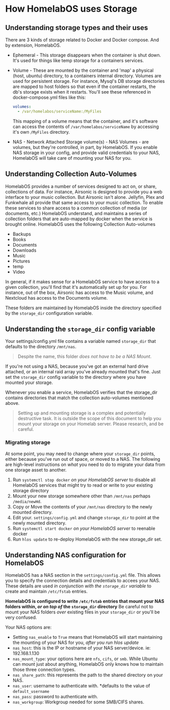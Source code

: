 # How HomelabOS uses Storage

## Understanding storage types and their uses

There are 3 kinds of storage related to Docker and Docker compose. And by extension, HomelabOS.

- Ephemeral - This storage disappears when the container is shut down. It's used for things like temp storage for a containers services.

- Volume - These are mounted by the container and 'map' a physical (host, ubuntu) directory, to a containers internal directory. Volumes are used for persistent storage. For instance, Mysql's DB storage directories are mapped to host folders so that even if the container restarts, the db's storage exists when it restarts. You'll see these referenced in docker-compose.yml files like this:

  ```yml
  volumes:
    - /var/homelabos/serviceName:/MyFiles
  ```

  This mapping of a volume means that the container, and it's software can access the contents of `/var/homelabos/serviceName` by accessing it's own `/MyFiles` directory.

- NAS - Network Attached Storage volume(s) - NAS Volumes - are volumes, but they're controlled, in part, by HomelabOS. If you enable NAS storage in your config, and provide valid credentials to your NAS, HomelabOS will take care of mounting your NAS for you.

## Understanding Collection Auto-Volumes

HomelabOS provides a number of services designed to act on, or share, collections of data. For instance, Airsonic is designed to provide you a web interface to your music collection. But Airsonic isn't alone. Jellyfin, Plex and Funkwhale all provide that same access to your music collection. To enable these services to share access to a common collection of media (or documents, etc.) HomelabOS understand, and maintains a series of collection folders that are auto-mapped by docker when the service is brought online. HomelabOS uses the following Collection Auto-volumes

- Backups
- Books
- Documents
- Downloads
- Music
- Pictures
- temp
- Video

In general, if it makes sense for a HomelabOS service to have access to a given collection, you'll find that it's automatically set up for you. For instance, out of the box, Airsonic has access to the Music volume, and Nextcloud has access to the Documents volume.

These folders are maintained by HomelabOS inside the directory specified by the `storage_dir` configuration variable.

## Understanding the `storage_dir` config variable

Your settings/config.yml file contains a variable named `storage_dir` that defaults to the directory `/mnt/nas`.

> Despite the name, this folder _does not have to be a NAS Mount_.

If you're not using a NAS, because you've got an external hard drive attached, or an internal raid array you've already mounted that's fine. Just set the `storage_dir` config variable to the directory where you have mounted your storage.

Whenever you enable a service, HomelabOS verifies that the storage_dir contains directories that match the collection auto-volumes mentioned above.

> Setting up and mounting storage is a complex and potentially destructive task. It is outside the scope of this document to help you mount your storage on your Homelab server. Please research, and be careful.

### Migrating storage

At some point, you may need to change where your `storage_dir` points, either because you've run out of space, or moved to a NAS. The following are high-level instructions on _what_ you need to do to migrate your data from one storage asset to another.

1. Run `systemctl stop docker` _on your HomelabOS server_ to disable all HomelabOS services that might try to read or write to your existing storage directory
2. Mount your new storage somewhere other than `/mnt/nas` perhaps `/media/newHd`.
3. Copy or Move the contents of your `/mnt/nas` directory to the newly mounted directory.
4. Edit your. `settings/config.yml` and change `storage_dir` to point at the newly mounted directory.
5. Run `systemctl start docker` _on your HomelabOS server_ to reenable docker
6. Run `hlos update` to re-deploy HomelabOS with the new storage_dir set.

## Understanding NAS configuration for HomelabOS

HomelabOS has a NAS section in the `settings/config.yml` file. This allows you to specify the connection details and credentials to accees your NAS. These details are used _in conjunction with the `storage_dir` variable_ to create and maintain `/etc/fstab` entries.

**HomelabOS is configured to write `/etc/fstab` entries that mount your NAS folders within, _or on top of_ the `storage_dir` directory** Be careful not to mount your NAS folders _over_ existing files in your `storage_dir` or you'll be very confused.

Your NAS options are:

- Setting `nas_enable` to `True` means that HomelabOS will start maintaining the mounting of your NAS for you, _after you run hlos update_
- `nas_host`: this is the IP or hostname of your NAS server/device. ie: 192.168.1.130
- `nas_mount_type`: your options here are `nfs`, `cifs`, or `smb`. While Ubuntu can mount just about anything, HomelabOS only knows how to maintain those three connection types.
- `nas_share_path`: this represents the path to the shared directory on your NAS.
- `nas_user`: username to authenticate with. \*defaults to the value of `default_username`
- `nas_pass`: password to authenticate with.
- `nas_workgroup`: Workgroup needed for some SMB/CIFS shares.
